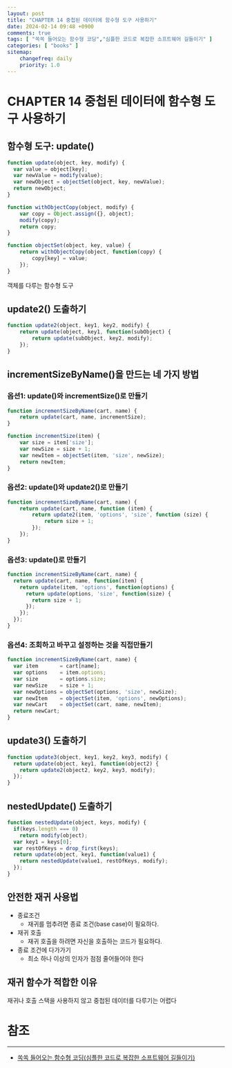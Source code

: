 ```yaml
---
layout: post
title: "CHAPTER 14 중첩된 데이터에 함수형 도구 사용하기"
date: 2024-02-14 09:48 +0900
comments: true
tags: [ "쏙쏙 들어오는 함수형 코딩","심플한 코드로 복잡한 소프트웨어 길들이기" ]
categories: [ "books" ]
sitemap:
    changefreq: daily
    priority: 1.0
---
```


# CHAPTER 14 중첩된 데이터에 함수형 도구 사용하기

## 함수형 도구: update() 

```javascript
function update(object, key, modify) {
  var value = object[key];
  var newValue = modify(value);
  var newObject = objectSet(object, key, newValue);
  return newObject;
}

function withObjectCopy(object, modify) {
    var copy = Object.assign({}, object);
    modify(copy);
    return copy;
}

function objectSet(object, key, value) {
    return withObjectCopy(object, function(copy) {
        copy[key] = value;
    });
}

```

객체를 다루는 함수형 도구

## update2() 도출하기 
```javascript
function update2(object, key1, key2, modify) {
    return update(object, key1, function(subObject) {
        return update(subObject, key2, modify);
    });
}

```
## incrementSizeByName()을 만드는 네 가지 방법 

### 옵션1: update()와 incrementSize()로 만들기

```javascript
function incrementSizeByName(cart, name) {
    return update(cart, name, incrementSize);
}

function incrementSize(item) {
    var size = item['size'];
    var newSize = size + 1;
    var newItem = objectSet(item, 'size', newSize);
    return newItem;
}
```

### 옵션2: update()와 update2()로 만들기 

```javascript
function incrementSizeByName(cart, name) {
    return update(cart, name, function (item) {
        return update2(item, 'options', 'size', function (size) {
            return size + 1;
        });
    });
}

```

### 옵션3: update()로 만들기 

```javascript
function incrementSizeByName(cart, name) {
  return update(cart, name, function(item) {
    return update(item, 'options', function(options) {
      return update(options, 'size', function(size) {
        return size + 1;
      });
    });
  });
}
```

### 옵션4: 조회하고 바꾸고 설정하는 것을 직접만들기

```javascript
function incrementSizeByName(cart, name) {
  var item       = cart[name];
  var options    = item.options;
  var size       = options.size;
  var newSize    = size + 1;
  var newOptions = objectSet(options, 'size', newSize);
  var newItem    = objectSet(item, 'options', newOptions);
  var newCart    = objectSet(cart, name, newItem);
  return newCart;
}
```

## update3() 도출하기
```javascript
function update3(object, key1, key2, key3, modify) {
  return update(object, key1, function(object2) {
    return update2(object2, key2, key3, modify);
  });
}

```

## nestedUpdate() 도출하기 

```javascript
function nestedUpdate(object, keys, modify) {
  if(keys.length === 0)
    return modify(object);
  var key1 = keys[0];
  var restOfKeys = drop_first(keys);
  return update(object, key1, function(value1) {
    return nestedUpdate(value1, restOfKeys, modify);
  });
}
```

## 안전한 재귀 사용법 

* 종료조건
  * 재귀를 멈추려면 종료 조건(base case)이 필요하다.
* 재귀 호출
  * 재귀 호출을 하려면 자신을 호출하는 코드가 필요하다.
* 종료 조건에 다가가기
  * 최소 하나 이상의 인자가 점점 줄어들어야 한다

## 재귀 함수가 적합한 이유 
재귀나 호출 스택을 사용하지 않고 중첩된 데이터를 다루기는 어렵다

# 참조
-----

* [쏙쏙 들어오는 함수형 코딩(심플한 코드로 복잡한 소프트웨어 길들이기)](https://www.yes24.com/Product/Goods/108748841)
